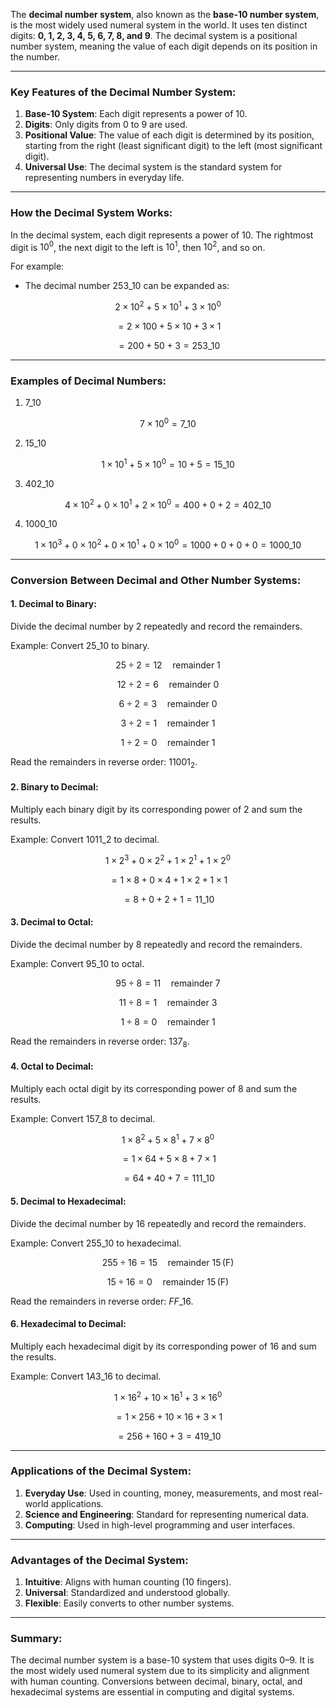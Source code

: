 The **decimal number system**, also known as the **base-10 number system**, is the most widely used numeral system in the world. It uses ten distinct digits: **0, 1, 2, 3, 4, 5, 6, 7, 8, and 9**. The decimal system is a positional number system, meaning the value of each digit depends on its position in the number.

---

### Key Features of the Decimal Number System:

1. **Base-10 System**: Each digit represents a power of 10.
2. **Digits**: Only digits from 0 to 9 are used.
3. **Positional Value**: The value of each digit is determined by its position, starting from the right (least significant digit) to the left (most significant digit).
4. **Universal Use**: The decimal system is the standard system for representing numbers in everyday life.

---

### How the Decimal System Works:

In the decimal system, each digit represents a power of 10. The rightmost digit is $10^0$, the next digit to the left is $10^1$, then $10^2$, and so on.

For example:

- The decimal number $253\_{10}$ can be expanded as:

$$
2 \times 10^2 + 5 \times 10^1 + 3 \times 10^0
$$

$$
= 2 \times 100 + 5 \times 10 + 3 \times 1
$$

$$
= 200 + 50 + 3 = 253\_{10}
$$

---

### Examples of Decimal Numbers:

1. $7\_{10}$

$$
7 \times 10^0 = 7\_{10}
$$

2. $15\_{10}$

$$
1 \times 10^1 + 5 \times 10^0 = 10 + 5 = 15\_{10}
$$

3. $402\_{10}$

$$
4 \times 10^2 + 0 \times 10^1 + 2 \times 10^0 = 400 + 0 + 2 = 402\_{10}
$$

4. $1000\_{10}$

$$
1 \times 10^3 + 0 \times 10^2 + 0 \times 10^1 + 0 \times 10^0 = 1000 + 0 + 0 + 0 = 1000\_{10}
$$

---

### Conversion Between Decimal and Other Number Systems:

#### 1. **Decimal to Binary**:

Divide the decimal number by 2 repeatedly and record the remainders.

Example: Convert $25\_{10}$ to binary.

$$
25 \div 2 = 12 \quad \text{remainder } 1
$$

$$
12 \div 2 = 6 \quad \text{remainder } 0
$$

$$
6 \div 2 = 3 \quad \text{remainder } 0
$$

$$
3 \div 2 = 1 \quad \text{remainder } 1
$$

$$
1 \div 2 = 0 \quad \text{remainder } 1
$$

Read the remainders in reverse order: $11001_2$.

#### 2. **Binary to Decimal**:

Multiply each binary digit by its corresponding power of 2 and sum the results.

Example: Convert $1011\_{2}$ to decimal.

$$
1 \times 2^3 + 0 \times 2^2 + 1 \times 2^1 + 1 \times 2^0
$$

$$
= 1 \times 8 + 0 \times 4 + 1 \times 2 + 1 \times 1
$$

$$
= 8 + 0 + 2 + 1 = 11\_{10}
$$

#### 3. **Decimal to Octal**:

Divide the decimal number by 8 repeatedly and record the remainders.

Example: Convert $95\_{10}$ to octal.

$$
95 \div 8 = 11 \quad \text{remainder } 7
$$

$$
11 \div 8 = 1 \quad \text{remainder } 3
$$

$$
1 \div 8 = 0 \quad \text{remainder } 1
$$

Read the remainders in reverse order: $137_8$.

#### 4. **Octal to Decimal**:

Multiply each octal digit by its corresponding power of 8 and sum the results.

Example: Convert $157\_{8}$ to decimal.

$$
1 \times 8^2 + 5 \times 8^1 + 7 \times 8^0
$$

$$
= 1 \times 64 + 5 \times 8 + 7 \times 1
$$

$$
= 64 + 40 + 7 = 111\_{10}
$$

#### 5. **Decimal to Hexadecimal**:

Divide the decimal number by 16 repeatedly and record the remainders.

Example: Convert $255\_{10}$ to hexadecimal.

$$
255 \div 16 = 15 \quad \text{remainder } 15 \, (\text{F})
$$

$$
15 \div 16 = 0 \quad \text{remainder } 15 \, (\text{F})
$$

Read the remainders in reverse order: $FF\_{16}$.

#### 6. **Hexadecimal to Decimal**:

Multiply each hexadecimal digit by its corresponding power of 16 and sum the results.

Example: Convert $1A3\_{16}$ to decimal.

$$
1 \times 16^2 + 10 \times 16^1 + 3 \times 16^0
$$

$$
= 1 \times 256 + 10 \times 16 + 3 \times 1
$$

$$
= 256 + 160 + 3 = 419\_{10}
$$

---

### Applications of the Decimal System:

1. **Everyday Use**: Used in counting, money, measurements, and most real-world applications.
2. **Science and Engineering**: Standard for representing numerical data.
3. **Computing**: Used in high-level programming and user interfaces.

---

### Advantages of the Decimal System:

1. **Intuitive**: Aligns with human counting (10 fingers).
2. **Universal**: Standardized and understood globally.
3. **Flexible**: Easily converts to other number systems.

---

### Summary:

The decimal number system is a base-10 system that uses digits 0–9. It is the most widely used numeral system due to its simplicity and alignment with human counting. Conversions between decimal, binary, octal, and hexadecimal systems are essential in computing and digital systems.
